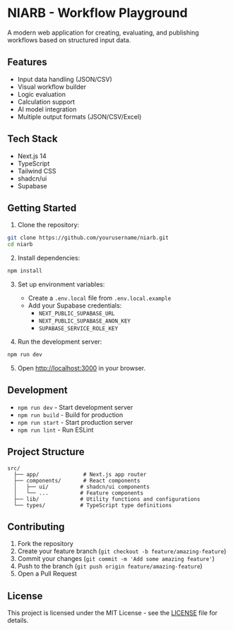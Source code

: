 # NIARB - Workflow Playground

A modern web application for creating, evaluating, and publishing workflows based on structured input data.

## Features

- Input data handling (JSON/CSV)
- Visual workflow builder
- Logic evaluation
- Calculation support
- AI model integration
- Multiple output formats (JSON/CSV/Excel)

## Tech Stack

- Next.js 14
- TypeScript
- Tailwind CSS
- shadcn/ui
- Supabase

## Getting Started

1. Clone the repository:
```bash
git clone https://github.com/yourusername/niarb.git
cd niarb
```

2. Install dependencies:
```bash
npm install
```

3. Set up environment variables:
   - Create a `.env.local` file from `.env.local.example`
   - Add your Supabase credentials:
     - `NEXT_PUBLIC_SUPABASE_URL`
     - `NEXT_PUBLIC_SUPABASE_ANON_KEY`
     - `SUPABASE_SERVICE_ROLE_KEY`

4. Run the development server:
```bash
npm run dev
```

5. Open [http://localhost:3000](http://localhost:3000) in your browser.

## Development

- `npm run dev` - Start development server
- `npm run build` - Build for production
- `npm run start` - Start production server
- `npm run lint` - Run ESLint

## Project Structure

```
src/
  ├── app/              # Next.js app router
  ├── components/       # React components
  │   ├── ui/          # shadcn/ui components
  │   └── ...          # Feature components
  ├── lib/             # Utility functions and configurations
  └── types/           # TypeScript type definitions
```

## Contributing

1. Fork the repository
2. Create your feature branch (`git checkout -b feature/amazing-feature`)
3. Commit your changes (`git commit -m 'Add some amazing feature'`)
4. Push to the branch (`git push origin feature/amazing-feature`)
5. Open a Pull Request

## License

This project is licensed under the MIT License - see the [LICENSE](LICENSE) file for details.
